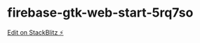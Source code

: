 # firebase-gtk-web-start-5rq7so

[Edit on StackBlitz ⚡️](https://stackblitz.com/edit/firebase-gtk-web-start-5rq7so)